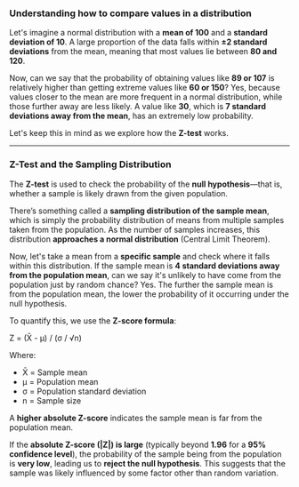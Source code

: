 ### Understanding how to compare values in a distribution

Let's imagine a normal distribution with a **mean of 100** and a **standard deviation of 10**. A large proportion of the data falls within **±2 standard deviations** from the mean, meaning that most values lie between **80 and 120**.

Now, can we say that the probability of obtaining values like **89 or 107** is relatively higher than getting extreme values like **60 or 150**? Yes, because values closer to the mean are more frequent in a normal distribution, while those further away are less likely. A value like **30**, which is **7 standard deviations away from the mean**, has an extremely low probability.

Let's keep this in mind as we explore how the **Z-test** works.

---

### Z-Test and the Sampling Distribution

The **Z-test** is used to check the probability of the **null hypothesis**—that is, whether a sample is likely drawn from the given population.

There’s something called a **sampling distribution of the sample mean**, which is simply the probability distribution of means from multiple samples taken from the population. As the number of samples increases, this distribution **approaches a normal distribution** (Central Limit Theorem).

Now, let's take a mean from a **specific sample** and check where it falls within this distribution. If the sample mean is **4 standard deviations away from the population mean**, can we say it's unlikely to have come from the population just by random chance? Yes. The further the sample mean is from the population mean, the lower the probability of it occurring under the null hypothesis.

To quantify this, we use the **Z-score formula**:

Z = (X̄ - μ) / (σ / √n)

Where:
- X̄ = Sample mean  
- μ = Population mean  
- σ = Population standard deviation  
- n = Sample size  

A **higher absolute Z-score** indicates the sample mean is far from the population mean.

If the **absolute Z-score (|Z|) is large** (typically beyond **1.96** for a **95% confidence level**), the probability of the sample being from the population is **very low**, leading us to **reject the null hypothesis**. This suggests that the sample was likely influenced by some factor other than random variation.